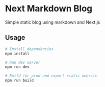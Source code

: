 # Next Markdown Blog

Simple static blog using markdown and Next.js

## Usage

```bash
# Install dependencies
npm install

# Run dev server
npm run dev

# Build for prod and export static website
npm run build
```
